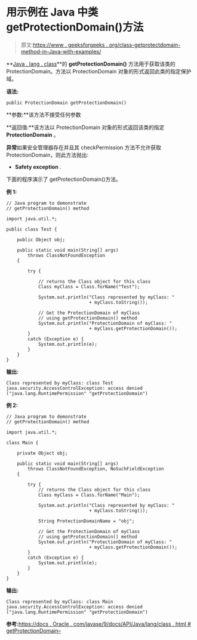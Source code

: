 # 用示例在 Java 中类 getProtectionDomain()方法

> 原文:[https://www . geeksforgeeks . org/class-getprotectdomain-method-in-Java-with-examples/](https://www.geeksforgeeks.org/class-getprotectiondomain-method-in-java-with-examples/)

**[Java . lang . class](https://www.geeksforgeeks.org/java-lang-class-class-java-set-1/)**的 **getProtectionDomain()** 方法用于获取该类的 ProtectionDomain。方法以 ProtectionDomain 对象的形式返回此类的指定保护域。

**语法:**

```
public ProtectionDomain getProtectionDomain()

```

**参数:**该方法不接受任何参数

**返回值:**该方法以 ProtectionDomain 对象的形式返回该类的指定 **ProtectionDomain** 。

**异常**如果安全管理器存在并且其 checkPermission 方法不允许获取 ProtectionDomain，则此方法抛出:

*   **Safety exception** .

下面的程序演示了 getProtectionDomain()方法。

**例 1:**

```
// Java program to demonstrate
// getProtectionDomain() method

import java.util.*;

public class Test {

    public Object obj;

    public static void main(String[] args)
        throws ClassNotFoundException
    {

        try {

            // returns the Class object for this class
            Class myClass = Class.forName("Test");

            System.out.println("Class represented by myClass: "
                               + myClass.toString());

            // Get the ProtectionDomain of myClass
            // using getProtectionDomain() method
            System.out.println("ProtectionDomain of myClass: "
                               + myClass.getProtectionDomain());
        }
        catch (Exception e) {
            System.out.println(e);
        }
    }
}
```

**输出:**

```
Class represented by myClass: class Test
java.security.AccessControlException: access denied ("java.lang.RuntimePermission" "getProtectionDomain")

```

**例 2:**

```
// Java program to demonstrate
// getProtectionDomain() method

import java.util.*;

class Main {

    private Object obj;

    public static void main(String[] args)
        throws ClassNotFoundException, NoSuchFieldException
    {

        try {
            // returns the Class object for this class
            Class myClass = Class.forName("Main");

            System.out.println("Class represented by myClass: "
                               + myClass.toString());

            String ProtectionDomainName = "obj";

            // Get the ProtectionDomain of myClass
            // using getProtectionDomain() method
            System.out.println("ProtectionDomain of myClass: "
                               + myClass.getProtectionDomain());
        }
        catch (Exception e) {
            System.out.println(e);
        }
    }
}
```

**输出:**

```
Class represented by myClass: class Main
java.security.AccessControlException: access denied ("java.lang.RuntimePermission" "getProtectionDomain")

```

**参考:**[https://docs . Oracle . com/javase/9/docs/API/Java/lang/class . html # getProtectionDomain–](https://docs.oracle.com/javase/9/docs/api/java/lang/Class.html#getProtectionDomain--)